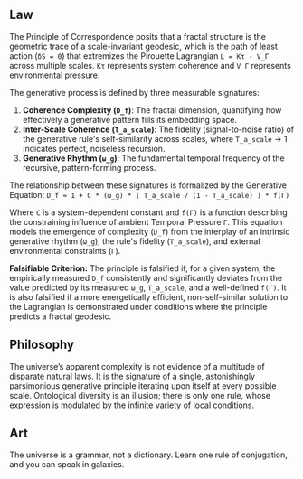 ## Law
The Principle of Correspondence posits that a fractal structure is the geometric trace of a scale-invariant geodesic, which is the path of least action (`δS = 0`) that extremizes the Pirouette Lagrangian `L = Kτ - V_Γ` across multiple scales. `Kτ` represents system coherence and `V_Γ` represents environmental pressure.

The generative process is defined by three measurable signatures:
1.  **Coherence Complexity (`D_f`)**: The fractal dimension, quantifying how effectively a generative pattern fills its embedding space.
2.  **Inter-Scale Coherence (`T_a_scale`)**: The fidelity (signal-to-noise ratio) of the generative rule's self-similarity across scales, where `T_a_scale` → 1 indicates perfect, noiseless recursion.
3.  **Generative Rhythm (`ω_g`)**: The fundamental temporal frequency of the recursive, pattern-forming process.

The relationship between these signatures is formalized by the Generative Equation:
`D_f ≈ 1 + C * (ω_g) * ( T_a_scale / (1 - T_a_scale) ) * f(Γ)`

Where `C` is a system-dependent constant and `f(Γ)` is a function describing the constraining influence of ambient Temporal Pressure `Γ`. This equation models the emergence of complexity (`D_f`) from the interplay of an intrinsic generative rhythm (`ω_g`), the rule's fidelity (`T_a_scale`), and external environmental constraints (`Γ`).

**Falsifiable Criterion:** The principle is falsified if, for a given system, the empirically measured `D_f` consistently and significantly deviates from the value predicted by its measured `ω_g`, `T_a_scale`, and a well-defined `f(Γ)`. It is also falsified if a more energetically efficient, non-self-similar solution to the Lagrangian is demonstrated under conditions where the principle predicts a fractal geodesic.

## Philosophy
The universe’s apparent complexity is not evidence of a multitude of disparate natural laws. It is the signature of a single, astonishingly parsimonious generative principle iterating upon itself at every possible scale. Ontological diversity is an illusion; there is only one rule, whose expression is modulated by the infinite variety of local conditions.

## Art
The universe is a grammar, not a dictionary. Learn one rule of conjugation, and you can speak in galaxies.
